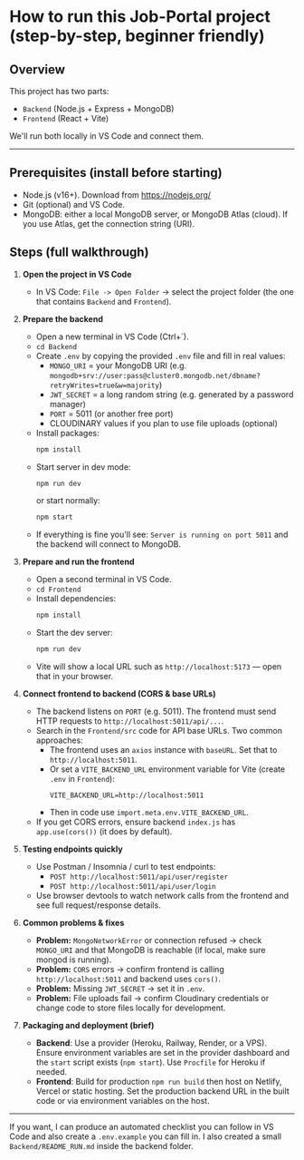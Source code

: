 # How to run this Job-Portal project (step-by-step, beginner friendly)

## Overview
This project has two parts:
- `Backend` (Node.js + Express + MongoDB)
- `Frontend` (React + Vite)

We'll run both locally in VS Code and connect them.

---
## Prerequisites (install before starting)
- Node.js (v16+). Download from https://nodejs.org/
- Git (optional) and VS Code.
- MongoDB: either a local MongoDB server, or MongoDB Atlas (cloud). If you use Atlas, get the connection string (URI).

## Steps (full walkthrough)
1. **Open the project in VS Code**
   - In VS Code: `File -> Open Folder` -> select the project folder (the one that contains `Backend` and `Frontend`).

2. **Prepare the backend**
   - Open a new terminal in VS Code (Ctrl+`).
   - `cd Backend`
   - Create `.env` by copying the provided `.env` file and fill in real values:
     - `MONGO_URI` = your MongoDB URI (e.g. `mongodb+srv://user:pass@cluster0.mongodb.net/dbname?retryWrites=true&w=majority`)
     - `JWT_SECRET` = a long random string (e.g. generated by a password manager)
     - `PORT` = 5011 (or another free port)
     - CLOUDINARY values if you plan to use file uploads (optional)
   - Install packages:
     ```bash
     npm install
     ```
   - Start server in dev mode:
     ```bash
     npm run dev
     ```
     or start normally:
     ```bash
     npm start
     ```
   - If everything is fine you'll see: `Server is running on port 5011` and the backend will connect to MongoDB.

3. **Prepare and run the frontend**
   - Open a second terminal in VS Code.
   - `cd Frontend`
   - Install dependencies:
     ```bash
     npm install
     ```
   - Start the dev server:
     ```bash
     npm run dev
     ```
   - Vite will show a local URL such as `http://localhost:5173` — open that in your browser.

4. **Connect frontend to backend (CORS & base URLs)**
   - The backend listens on `PORT` (e.g. 5011). The frontend must send HTTP requests to `http://localhost:5011/api/...`.
   - Search in the `Frontend/src` code for API base URLs. Two common approaches:
     - The frontend uses an `axios` instance with `baseURL`. Set that to `http://localhost:5011`.
     - Or set a `VITE_BACKEND_URL` environment variable for Vite (create `.env` in `Frontend`):
       ```env
       VITE_BACKEND_URL=http://localhost:5011
       ```
     - Then in code use `import.meta.env.VITE_BACKEND_URL`.
   - If you get CORS errors, ensure backend `index.js` has `app.use(cors())` (it does by default).

5. **Testing endpoints quickly**
   - Use Postman / Insomnia / curl to test endpoints:
     - `POST http://localhost:5011/api/user/register`
     - `POST http://localhost:5011/api/user/login`
   - Use browser devtools to watch network calls from the frontend and see full request/response details.

6. **Common problems & fixes**
   - **Problem:** `MongoNetworkError` or connection refused → check `MONGO_URI` and that MongoDB is reachable (if local, make sure mongod is running).
   - **Problem:** `CORS` errors → confirm frontend is calling `http://localhost:5011` and backend uses `cors()`.
   - **Problem:** Missing `JWT_SECRET` → set it in `.env`.
   - **Problem:** File uploads fail → confirm Cloudinary credentials or change code to store files locally for development.

7. **Packaging and deployment (brief)**
   - **Backend**: Use a provider (Heroku, Railway, Render, or a VPS). Ensure environment variables are set in the provider dashboard and the `start` script exists (`npm start`). Use `Procfile` for Heroku if needed.
   - **Frontend**: Build for production `npm run build` then host on Netlify, Vercel or static hosting. Set the production backend URL in the built code or via environment variables on the host.

---
If you want, I can produce an automated checklist you can follow in VS Code and also create a `.env.example` you can fill in. I also created a small `Backend/README_RUN.md` inside the backend folder.
